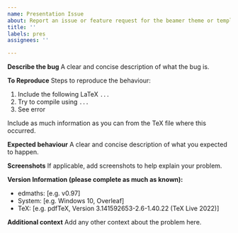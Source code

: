 ```yaml
---
name: Presentation Issue
about: Report an issue or feature request for the beamer theme or template slides
title: ''
labels: pres
assignees: ''

---
```


**Describe the bug**
A clear and concise description of what the bug is.

**To Reproduce**
Steps to reproduce the behaviour:

1. Include the following LaTeX `...`
2. Try to compile using `...`
3. See error

Include as much information as you can from the TeX file where this occurred.

**Expected behaviour**
A clear and concise description of what you expected to happen.

**Screenshots**
If applicable, add screenshots to help explain your problem.

**Version Information (please complete as much as known):**

- edmaths: [e.g. v0.97]
- System: [e.g. Windows 10, Overleaf]
- TeX: [e.g. pdfTeX, Version 3.141592653-2.6-1.40.22 (TeX Live 2022)]

**Additional context**
Add any other context about the problem here.
